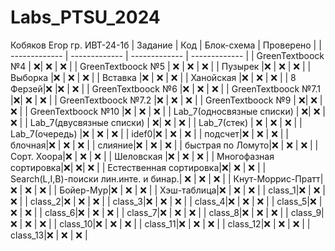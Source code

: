 # Labs_PTSU_2024
Кобяков Егор гр. ИВТ-24-1б
| Задание | Код | Блок-схема | Проверено |
| ------------- | ------------- | ------------- | ------------- |
| GreenTextboock №4 | :x:| :x:  | :x:  |
| GreenTextboock №5 | :x: | :x:  |  :x:  |
| Пузырек |:x: | :x:  | :x:  |
| Выборка |:x: | :x:  | :x:  |
| Вставка |:x: | :x:  | :x:  |
| Ханойская |:x: | :x:  | :x:  |
| 8 Ферзей|:x:  |:x:  | :x:  |
| GreenTextboock №6 |:x:  | :x:  | :x:  |
| GreenTextboock №7.1 |:x:| :x:  | :x:  |
| GreenTextboock №7.2 |:x:  | :x:  | :x:  |
| GreenTextboock №9 | :x:| :x:  |  :x:  |
| GreenTextboock №10 |:x: | :x:  | :x:  |
| Lab_7(односвязные списки) | :x:| :x:  | :x:  |
| Lab_7(двусвязные списки) | :x:| :x:  | :x:  |
| Lab_7(стек) | :x: | :x:  | :x:  |
| Lab_7(очередь) |:x:  | :x:  | :x:  |
| idef0|:x:  | :x:  |  :x:  |
| подсчет|:x: | :x:  | :x:  |
| блочная|:x: | :x:  | :x:  |
| слияние|:x: | :x:  | :x:  |
| быстрая по Ломуто|:x: | :x:  | :x:  |
| Сорт. Хоора|:x: | :x:  | :x:  |
| Шеловская |:x: | :x:  | :x:  |
| Многофазная сортировка|:x:| :x:| :x:  |
| Естественная сортировка|:x:| :x:  | :x:  |
| Search(L,I,B)-поиски лин.инте. и бинар.| :x: | :x:  | :x:  |
| Кнут-Моррис-Пратт|:x: | :x:  | :x:  |
| Бойер-Мур|:x: | :x:  | :x:  |
| Хэш-таблица|:x:  | :x:  | :x:  |
| class_1|:x: | :x:  | :x:  |
| class_2|:x:  | :x:  | :x:  |
| class_3|:x:  | :x:  | :x:  |
| class_4|:x:  | :x:  | :x:  |
| class_5|:x:  | :x:  | :x:  |
| class_6|:x:  | :x:  | :x:  |
| class_7|:x:  | :x:  | :x:  |
| class_8|:x:  | :x:  | :x:  |
| class_9|:x:  | :x:  | :x:  |
| class_10|:x:  | :x:  | :x:  |
| class_11|:x:  | :x:  | :x:  |
| class_12|:x:  | :x:  | :x:  |
| class_13|:x:  | :x:  | :x:  |
